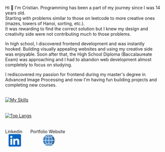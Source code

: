 

Hi 👋 I'm Cristian. Programming has been a part of my journey since I was 14 years old. <br />
Starting with problems similar to those on leetcode to more creative ones (mazes, towers of Hanoi, sorting, etc.).
<br /> It was rewarding to find the correct solution but I knew my design and creativity side were not contributing much to those problems.  <br />

In high school, I discovered frontend development and was instantly hooked. Building visually appealing websites and using my creative side was enjoyable. Soon after that, the High School Diploma (Baccalaureate Exam) was approaching and I had to abandon web development almost completely to focus on studying. <br />

I rediscovered my passion for frontend during my master's degree in Advanced Image Processing and now I'm having fun building projects and completing new courses. <br /> <br /> 

[![My Skills](https://skills.thijs.gg/icons?i=js,react,html,css,c,python)](https://skills.thijs.gg) 
<br /> 
<br /> 
<br /> 
[![Top Langs](https://github-readme-stats.vercel.app/api/top-langs/?username=cristian-kaznovsky&layout=donut&theme=dark)](https://gist.github.com/Yizack/bbfce31e0217a3689c8d961a356cb10d/)
<br /> 
<br /> 
<br /> 
Linkedin &ensp; &ensp; Portfolio Website <br /> &ensp; [<img src="linkedin.png" width="40px" height="40px">](https://www.linkedin.com/in/cristian-kaznovsky) 
 &ensp; &ensp; &ensp; &ensp; &ensp; &ensp; [<img src="globe.png" width="40px" height="40px">](https://cristian-kaznovsky.github.io/cv/)
